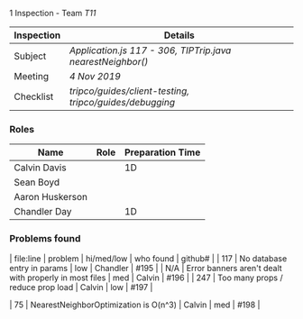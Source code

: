 1 Inspection - Team *T11* 
 
| Inspection | Details |
| ----- | ----- |
| Subject | *Application.js 117 - 306, TIPTrip.java nearestNeighbor()* |
| Meeting | *4 Nov 2019* |
| Checklist | *tripco/guides/client-testing, tripco/guides/debugging* |

### Roles

| Name | Role |Preparation Time |
| ---- | ---- | ---- |
| Calvin Davis |  | 1D |
| Sean Boyd |  |  |
| Aaron Huskerson |  |  |
| Chandler Day |  | 1D |

### Problems found

| file:line | problem | hi/med/low | who found | github#  |
| 117 | No database entry in params | low | Chandler | #195 |
| N/A | Error banners aren't dealt with properly in most files | med | Calvin | #196 |
| 247 | Too many props / reduce prop load | Calvin | low | #197 |

| 75 | NearestNeighborOptimization is O(n^3) | Calvin | med | #198 |

